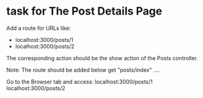 # task for The Post Details Page
Add a route for URLs like:
- localhost:3000/posts/1
- localhost:3000/posts/2
  
The corresponding action should be the show action of the Posts controller.
  
Note:
The route should be added below get "posts/index" ....

Go to the Browser tab and access:
localhost:3000/posts/1
localhost:3000/posts/2
